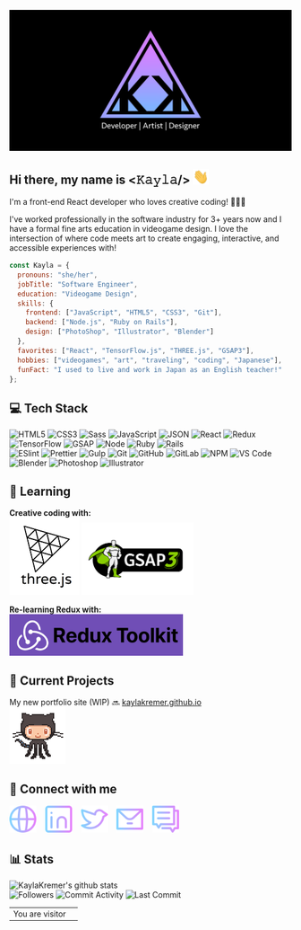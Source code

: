 [![Kayla Kremer Banner](https://github.com/KaylaKremer/KaylaKremer/blob/master/images/Kayla-Kremer-GitHub.png)](https://www.kaylakremer.com)

## Hi there, my name is <𝙺𝚊𝚢𝚕𝚊/> <img src="https://github.com/KaylaKremer/KaylaKremer/blob/master/images/hi.gif" width="28px" alt="waving hand" />
I'm a front-end React developer who loves creative coding! 👩🏼‍💻
<br />

I've worked professionally in the software industry for 3+ years now and I have a formal fine arts education in videogame design. I love the intersection of where code meets art to create engaging, interactive, and accessible experiences with!

```javascript
const Kayla = {
  pronouns: "she/her",
  jobTitle: "Software Engineer",
  education: "Videogame Design",
  skills: {
    frontend: ["JavaScript", "HTML5", "CSS3", "Git"],
    backend: ["Node.js", "Ruby on Rails"],
    design: ["PhotoShop", "Illustrator", "Blender"]
  },
  favorites: ["React", "TensorFlow.js", "THREE.js", "GSAP3"], 
  hobbies: ["videogames", "art", "traveling", "coding", "Japanese"],
  funFact: "I used to live and work in Japan as an English teacher!"
};
```

## 💻 Tech Stack
![HTML5](https://img.shields.io/badge/-HTML5-%23E44D27?style=flat-square&logo=html5&logoColor=%23ffffff) 
![CSS3](https://img.shields.io/badge/-CSS3-%231572B6?style=flat-square&logo=css3) 
![Sass](https://img.shields.io/badge/-Sass-%23CC6699?style=flat-square&logo=sass&logoColor=%23ffffff) 
![JavaScript](https://img.shields.io/badge/-JavaScript-%23F7DF1C?style=flat-square&logo=javascript&logoColor=%23ffffff) 
![JSON](https://img.shields.io/badge/-JSON-%23000000?style=flat-square&logo=json)
![React](https://img.shields.io/badge/-React-%2361DAFB?style=flat-square&logo=react&logoColor=%23ffffff) 
![Redux](https://img.shields.io/badge/-Redux-%23764ABC?style=flat-square&logo=redux) 
![TensorFlow](https://img.shields.io/badge/-TensorFlow-%23FF6F00?style=flat-square&logo=tensorflow&logoColor=%23ffffff) 
![GSAP](https://img.shields.io/badge/-GSAP-%2388CE02?style=flat-square&logo=greensock&logoColor=%23ffffff) 
![Node](https://img.shields.io/badge/-Node-%23339933?style=flat-square&logo=node.js&logoColor=%23ffffff) 
![Ruby](https://img.shields.io/badge/-Ruby-%23CC342D?style=flat-square&logo=ruby) 
![Rails](https://img.shields.io/badge/-Rails-%23CC0000?style=flat-square&logo=ruby-on-rails) 
<br />
![ESlint](https://img.shields.io/badge/-ESLint-%234B32C3?style=flat-square&logo=eslint) 
![Prettier](https://img.shields.io/badge/-Prettier-%23F7B93E?style=flat-square&logo=prettier&logoColor=%23ffffff) 
![Gulp](https://img.shields.io/badge/-Gulp-%23CF4647?style=flat-square&logo=gulp&logoColor=%23ffffff) 
![Git](https://img.shields.io/badge/-Git-%23F05032?style=flat-square&logo=git&logoColor=%23ffffff) 
![GitHub](https://img.shields.io/badge/-GitHub-%23181717?style=flat-square&logo=github) 
![GitLab](https://img.shields.io/badge/-GitLab-%23FCA121?style=flat-square&logo=gitlab&logoColor=%23ffffff) 
![NPM](https://img.shields.io/badge/-NPM-%23CB3837?style=flat-square&logo=npm) 
![VS Code](https://img.shields.io/badge/-VSCode-%23007ACC?style=flat-square&logo=visual-studio-code)
![Blender](https://img.shields.io/badge/-Blender-%23F5792A?style=flat-square&logo=blender&logoColor=%23ffffff)
![Photoshop](https://img.shields.io/badge/-Photoshop-%2326C9FF?style=flat-square&logo=adobe-photoshop&logoColor=%23ffffff)
![Illustrator](https://img.shields.io/badge/-Illustrator-%23F37021?style=flat-square&logo=adobe-illustrator&logoColor=%23ffffff)

## 🎨 Learning 
**Creative coding with:** 
<br />
<a href="https://threejs.org/"><img src="https://github.com/KaylaKremer/KaylaKremer/blob/master/images/threejs.png" alt="three.js" width="125px" /></a>
<a href="https://greensock.com/gsap/"><img src="https://github.com/KaylaKremer/KaylaKremer/blob/master/images/greensock.png" alt="greensock" width="200px" /></a>

**Re-learning Redux with:** 
<br />
<a href="https://redux-toolkit.js.org/"><img src="https://github.com/KaylaKremer/KaylaKremer/blob/master/images/redux-toolkit.png" alt="redux toolkit" width="310px"/></a>

## 🚀 Current Projects
My new portfolio site (WIP) 🔜 [kaylakremer.github.io](https://kaylakremer.github.io/#/)
<br />
<img src="https://github.com/KaylaKremer/KaylaKremer/blob/master/images/octocat.gif" width="100px" />

## 💌 Connect with me
<!-- Icons made by Freepik from www.flaticon.com -->
<a href="https://www.kaylakremer.com"><img src="https://github.com/KaylaKremer/KaylaKremer/blob/master/images/web.png" width="48px" alt="portfolio website" target="_blank" /></a>&nbsp;&nbsp;&nbsp;
<a href="https://www.linkedin.com/in/kaylakremer/"><img src="https://github.com/KaylaKremer/KaylaKremer/blob/master/images/linkedin.png" width="48px" alt="linkedin" target="_blank" /></a>&nbsp;&nbsp;&nbsp;
<a href="https://twitter.com/Kayla_Kremer"><img src="https://github.com/KaylaKremer/KaylaKremer/blob/master/images/twitter.png" width="48px" alt="twitter" target="_blank" /></a>&nbsp;&nbsp;&nbsp;
<a href="mailto:kremer.kayla@gmail.com"><img src="https://github.com/KaylaKremer/KaylaKremer/blob/master/images/email.png" width="48px" alt="gmail" target="_blank" /></a>&nbsp;&nbsp;&nbsp;
<a href="https://github.com/KaylaKremer/KaylaKremer/issues"><img src="https://github.com/KaylaKremer/KaylaKremer/blob/master/images/conversation.png" alt="github issues" width="48px" target="_blank" /></a>&nbsp;&nbsp;&nbsp;

## 📊 Stats
![KaylaKremer's github stats](https://github-readme-stats.kaylakremer.vercel.app/api?username=KaylaKremer&show_icons=true&title_color=d680ff&icon_color=fff&text_color=80b1ff&bg_color=151515) 
<br />
![Followers](https://img.shields.io/github/followers/KaylaKremer?style=flat-square&color=d680ff)
![Commit Activity](https://img.shields.io/github/commit-activity/w/KaylaKremer/kaylakremer.github.io?style=flat-square&color=d680ff)
![Last Commit](https://img.shields.io/github/last-commit/KaylaKremer/kaylakremer.github.io?style=flat-square&color=d680ff)

<table>
  <tr>
    <td>You are visitor</td>
    <td><img src="https://profile-counter.glitch.me/KaylaKremer/count.svg" alt="" /></td>
  </tr>
</table>
